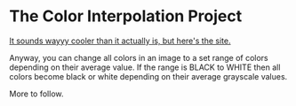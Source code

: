# The Color Interpolation Project

[It sounds wayyy cooler than it actually is, but here's the site.](https://aryanpingle.github.io/ColorInterpolation/)

Anyway, you can change all colors in an image to a set range of colors depending on their average value. If the range is BLACK to WHITE then all colors become black or white depending on their average grayscale values. 

More to follow.
